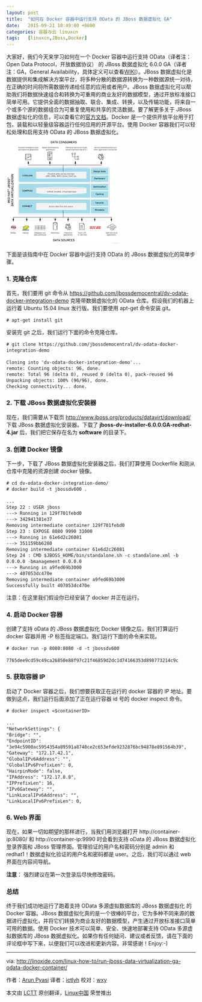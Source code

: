 ```yaml
---
layout: post
title:	"如何在 Docker 容器中运行支持 OData 的 JBoss 数据虚拟化 GA"
date:	2015-09-21 10:49:00 +0800 
categories:	容器与云 linuxcn 
tags:	[linuxcn,JBoss,Docker]
---
```



大家好，我们今天来学习如何在一个 Docker 容器中运行支持 OData（译者注：Open Data Protocol，开放数据协议） 的 JBoss 数据虚拟化 6.0.0 GA（译者注：GA，General Availability，具体定义可以查看[WIKI](https://en.wikipedia.org/wiki/Software_release_life_cycle#General_availability_.28GA.29)）。JBoss 数据虚拟化是数据提供和集成解决方案平台，将多种分散的数据源转换为一种数据源统一对待，在正确的时间将所需数据传递给任意的应用或者用户。JBoss 数据虚拟化可以帮助我们将数据快速组合和转换为可重用的商业友好的数据模型，通过开放标准接口简单可用。它提供全面的数据抽取、联合、集成、转换，以及传输功能，将来自一个或多个源的数据组合为可重复使用和共享的灵活数据。要了解更多关于 JBoss 数据虚拟化的信息，可以查看它的[官方文档](http://www.redhat.com/en/technologies/jboss-middleware/data-virtualization)。Docker 是一个提供开放平台用于打包，装载和以轻量级容器运行任何应用的开源平台。使用 Docker 容器我们可以轻松处理和启用支持 OData 的 JBoss 数据虚拟化。


![](/Asserts/Images/album/201509/20/195208f747orti44lu4q7n.png)


下面是该指南中在 Docker 容器中运行支持 OData 的 JBoss 数据虚拟化的简单步骤。


### 1. 克隆仓库


首先，我们要用 git 命令从 <https://github.com/jbossdemocentral/dv-odata-docker-integration-demo> 克隆带数据虚拟化的 OData 仓库。假设我们的机器上运行着 Ubuntu 15.04 linux 发行版。我们要使用 apt-get 命令安装 git。



```
# apt-get install git

```

安装完 git 之后，我们运行下面的命令克隆仓库。



```
# git clone https://github.com/jbossdemocentral/dv-odata-docker-integration-demo

Cloning into 'dv-odata-docker-integration-demo'...
remote: Counting objects: 96, done.
remote: Total 96 (delta 0), reused 0 (delta 0), pack-reused 96
Unpacking objects: 100% (96/96), done.
Checking connectivity... done.

```

### 2. 下载 JBoss 数据虚拟化安装器


现在，我们需要从下载页 <http://www.jboss.org/products/datavirt/download/> 下载 JBoss 数据虚拟化安装器。下载了 **jboss-dv-installer-6.0.0.GA-redhat-4.jar** 后，我们把它保存在名为 **software** 的目录下。


### 3. 创建 Docker 镜像


下一步，下载了 JBoss 数据虚拟化安装器之后，我们打算使用 Dockerfile 和刚从仓库中克隆的资源创建 docker 镜像。



```
# cd dv-odata-docker-integration-demo/
# docker build -t jbossdv600 .

...
Step 22 : USER jboss
---> Running in 129f701febd0
---> 342941381e37
Removing intermediate container 129f701febd0
Step 23 : EXPOSE 8080 9990 31000
---> Running in 61e6d2c26081
---> 351159bb6280
Removing intermediate container 61e6d2c26081
Step 24 : CMD $JBOSS_HOME/bin/standalone.sh -c standalone.xml -b 0.0.0.0 -bmanagement 0.0.0.0
---> Running in a9fed69b3000
---> 407053dc470e
Removing intermediate container a9fed69b3000
Successfully built 407053dc470e

```

注意：在这里我们假设你已经安装了 docker 并正在运行。


### 4. 启动 Docker 容器


创建了支持 oData 的 JBoss 数据虚拟化 Docker 镜像之后，我们打算运行 docker 容器并用 -P 标签指定端口。我们运行下面的命令来实现。



```
# docker run -p 8080:8080 -d -t jbossdv600

7765dee9cd59c49ca26850e88f97c21f46859d2dc1d74166353d898773214c9c

```

### 5. 获取容器 IP


启动了 Docker 容器之后，我们想要获取正在运行的 docker 容器的 IP 地址。要做到这点，我们运行后面添加了正在运行容器 id 号的 docker inspect 命令。



```
# docker inspect <$containerID>

...
"NetworkSettings": {
"Bridge": "",
"EndpointID": "3e94c5900ac5954354a89591a8740ce2c653efde9232876bc94878e891564b39",
"Gateway": "172.17.42.1",
"GlobalIPv6Address": "",
"GlobalIPv6PrefixLen": 0,
"HairpinMode": false,
"IPAddress": "172.17.0.8",
"IPPrefixLen": 16,
"IPv6Gateway": "",
"LinkLocalIPv6Address": "",
"LinkLocalIPv6PrefixLen": 0,

```

### 6. Web 界面


现在，如果一切如期望的那样进行，当我们用浏览器打开 http://container-ip:8080/ 和 http://container-ip:9990 时会看到支持 oData 的 JBoss 数据虚拟化登录界面和 JBoss 管理界面。管理验证的用户名和密码分别是 admin 和 redhat1！数据虚拟化验证的用户名和密码都是 user。之后，我们可以通过 web 界面在内容间导航。


**注意**： 强烈建议在第一次登录后尽快修改密码。


### 总结


终于我们成功地运行了跑着支持 OData 多源虚拟数据库的 JBoss 数据虚拟化 的 Docker 容器。JBoss 数据虚拟化真的是一个很棒的平台，它为多种不同来源的数据进行虚拟化，并将它们转换为商业友好的数据模型，产生通过开放标准接口简单可用的数据。使用 Docker 技术可以简单、安全、快速地部署支持 OData 多源虚拟数据库的 JBoss 数据虚拟化。如果你有任何疑问、建议或者反馈，请在下面的评论框中写下来，以便我们可以改进和更新内容。非常感谢！Enjoy:-)




---


via: <http://linoxide.com/linux-how-to/run-jboss-data-virtualization-ga-odata-docker-container/>


作者：[Arun Pyasi](http://linoxide.com/author/arunp/) 译者：[ictlyh](http://www.mutouxiaogui.cn/blog) 校对：[wxy](https://github.com/wxy)


本文由 [LCTT](https://github.com/LCTT/TranslateProject) 原创翻译，[Linux中国](https://linux.cn/) 荣誉推出
